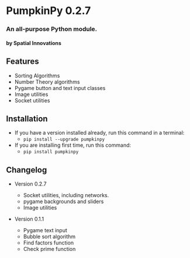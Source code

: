# PumpkinPy 0.2.7
### An all-purpose Python module.
#### by Spatial Innovations

## Features
* Sorting Algorithms
* Number Theory algorithms
* Pygame button and text input classes
* Image utilities
* Socket utilities

## Installation
* If you have a version installed already, run this command in a terminal:
    * `pip install --upgrade pumpkinpy`
* If you are installing first time, run this command:
    * `pip install pumpkinpy`

## Changelog
* Version 0.2.7
    * Socket utilities, including networks.
    * pygame backgrounds and sliders
    * Image utilities

* Version 0.1.1
    * Pygame text input
    * Bubble sort algorithm
    * Find factors function
    * Check prime function